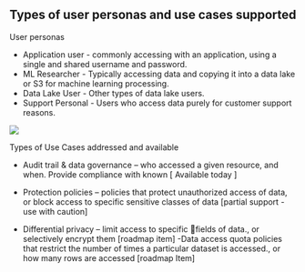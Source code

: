 ## Types of user personas and use cases supported

User personas

- Application user - commonly accessing with an application, using a single and shared username and password.
- ML Researcher - Typically accessing data and copying it into a data lake or S3 for machine learning processing.
- Data Lake User - Other types of data lake users.
- Support Personal - Users who access data purely for customer support reasons.

<img src="/assets/images/personas-for-data-protection.png" />

Types of Use Cases addressed and available

-  Audit trail & data governance – who accessed a given resource, and when. Provide compliance with known [ Available today ]

- Protection policies – policies that protect unauthorized access of data, or block access to specific sensitive classes of data [partial support - use with caution]
- Differential privacy – limit access to specific fields of data., or selectively encrypt them [roadmap item]
-Data access quota policies that restrict the number of times a particular dataset is accessed., or how many rows are accessed [roadmap Item]

